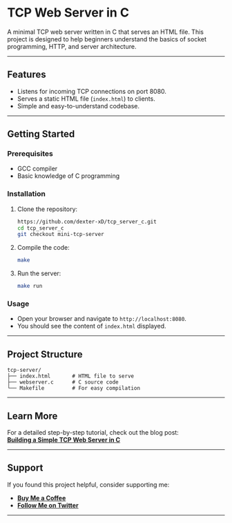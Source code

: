 # **TCP Web Server in C**

A minimal TCP web server written in C that serves an HTML file. This project is designed to help beginners understand the basics of socket programming, HTTP, and server architecture.

---

## **Features**
- Listens for incoming TCP connections on port 8080.
- Serves a static HTML file (`index.html`) to clients.
- Simple and easy-to-understand codebase.

---

## **Getting Started**

### **Prerequisites**
- GCC compiler
- Basic knowledge of C programming

### **Installation**
1. Clone the repository:
   ```bash
   https://github.com/dexter-xD/tcp_server_c.git
   cd tcp_server_c
   git checkout mini-tcp-server
   ```
2. Compile the code:
   ```bash
   make
   ```
3. Run the server:
   ```bash
   make run
   ```

### **Usage**
- Open your browser and navigate to `http://localhost:8080`.
- You should see the content of `index.html` displayed.

---

## **Project Structure**
```
tcp-server/
├── index.html       # HTML file to serve
├── webserver.c      # C source code
└── Makefile         # For easy compilation
```

---

## **Learn More**
For a detailed step-by-step tutorial, check out the blog post:  
[**Building a Simple TCP Web Server in C**](https://medium.com/@trish07/building-a-simple-tcp-web-server-in-c-a-beginners-guide-43d1d494c6c6)

---

## **Support**
If you found this project helpful, consider supporting me:  
- [**Buy Me a Coffee**](https://buymeacoffee.com/trish07)  
- [**Follow Me on Twitter**](https://x.com/_trish_07)  

---

